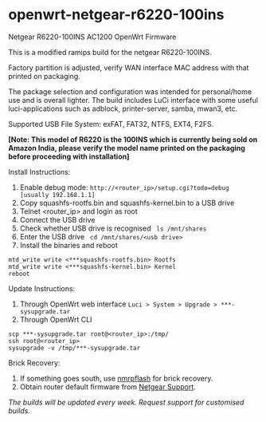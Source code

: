 # openwrt-netgear-r6220-100ins
Netgear R6220-100INS AC1200 OpenWrt Firmware

This is a modified ramips build for the netgear R6220-100INS.

Factory partition is adjusted, verify WAN interface MAC address with that printed on packaging.

The package selection and configuration was intended for personal/home use and is overall lighter. The build includes LuCi interface with some useful luci-applications such as adblock, printer-server, samba, mwan3, etc. 

Supported USB File System: exFAT, FAT32, NTFS, EXT4, F2FS.

**[Note: This model of R6220 is the 100INS which is currently being sold on Amazon India, please verify the model name printed on the packaging before proceeding with installation]**

Install Instructions:
  1. Enable debug mode: ```http://<router_ip>/setup.cgi?todo=debug   [usually 192.168.1.1]```
  2. Copy squashfs-rootfs.bin and squashfs-kernel.bin to a USB drive
  3. Telnet <router_ip> and login as root
  4. Connect the USB drive
  5. Check whether USB drive is recognised ``` ls /mnt/shares```
  6. Enter the USB drive ``` cd /mnt/shares/<usb drive>```
  7. Install the binaries and reboot
  ``` 
  mtd_write write <***squashfs-rootfs.bin> Rootfs
  mtd_write write <***squashfs-kernel.bin> Kernel
  reboot
  ```
  
Update Instructions:
1. Through OpenWrt web interface ```Luci > System > Upgrade > ***-sysupgrade.tar```
2. Through OpenWrt CLI
```
scp ***-sysupgrade.tar root@<router_ip>:/tmp/
ssh root@<router_ip>
sysupgrade -v /tmp/***-sysupgrade.tar
```

Brick Recovery:
1. If something goes south, use [nmrpflash](https://github.com/jclehner/nmrpflash) for brick recovery.
2. Obtain router default firmware from [Netgear Support](https://www.netgear.com/support/product/R6220#download).




*The builds will be updated every week. Request support for customised builds.*

